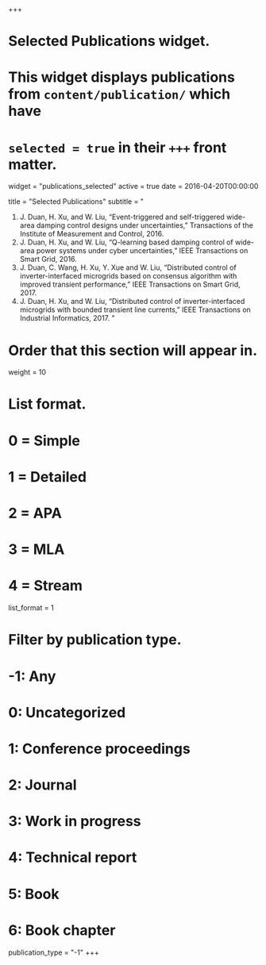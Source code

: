 +++
# Selected Publications widget.
# This widget displays publications from `content/publication/` which have
# `selected = true` in their `+++` front matter.
widget = "publications_selected"
active = true
date = 2016-04-20T00:00:00

title = "Selected Publications"
subtitle = "
1.	J. Duan, H. Xu, and W. Liu, “Event-triggered and self-triggered wide-area damping control designs under uncertainties,” Transactions of the Institute of Measurement and Control, 2016. 
2.	J. Duan, H. Xu, and W. Liu, “Q-learning based damping control of wide-area power systems under cyber uncertainties,” IEEE Transactions on Smart Grid, 2016. 
3.	J. Duan, C. Wang, H. Xu, Y. Xue and W. Liu, “Distributed control of inverter-interfaced microgrids based on consensus algorithm with improved transient performance,” IEEE Transactions on Smart Grid, 2017.
4.	J. Duan, H. Xu, and W. Liu, “Distributed control of inverter-interfaced microgrids with bounded transient line currents,” IEEE Transactions on Industrial Informatics, 2017. 
"

# Order that this section will appear in.
weight = 10

# List format.
#   0 = Simple
#   1 = Detailed
#   2 = APA
#   3 = MLA
#   4 = Stream
list_format = 1

# Filter by publication type.
# -1: Any
#  0: Uncategorized
#  1: Conference proceedings
#  2: Journal
#  3: Work in progress
#  4: Technical report
#  5: Book
#  6: Book chapter
publication_type = "-1"
+++

